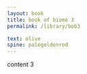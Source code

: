```yaml
---
layout: book
title: book of biome 3
permalink: /library/bob3

text: olive
spine: palegoldenrod
---
```


content 3
